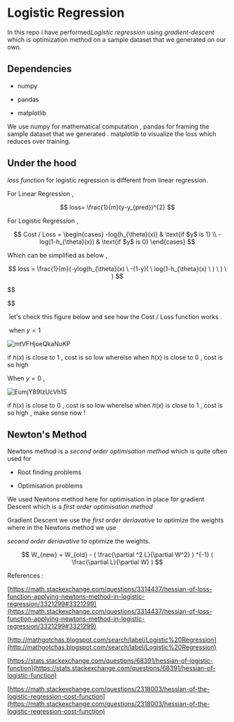 # Logistic Regression

In this repo i have performed*Logistic regression* using *gradient-descent* which is optimization method on a sample dataset that we generated on our own.

## Dependencies

- numpy

- pandas

- matplotlib

We use numpy for mathematical computation , pandas for framing the sample dataset that we generated . matplotlib to visualize the loss which reduces over training.

## Under the hood

 *loss function* for logistic regression is different from linear regression.

For Linear Regression ,

$$
loss= \frac{1}{m}(y-y_{pred})^{2}
$$

For Logistic Regression ,

$$
Cost / Loss =
 \begin{cases}
 -log(h_{\theta}(x)) & \text{if $y$ is 1} \\
 -log(1-h_{\theta}(x)) & \text{if $y$ is 0}
 \end{cases}
$$

Which can be simplified as below ,

$$
loss = \frac{1}{m}(-ylog(h_{\theta}(x) \ -(1-y)( \ log(1-h_{\theta}(x) \ ) \ ) \ ) 
$$

$$

$$

 let's check this figure below and see how the Cost / Loss function works .

 when $y = 1$ 

![mtVFHjoeQkaNuKP](https://i.loli.net/2019/08/27/mtVFHjoeQkaNuKP.png)

if $h(x)$ is close to $1$ , cost is so low wherelse when $h(x)$ is close to 0 , cost is so high 

When $y=0$ ,

![EumjY89IzUcVh1S](https://i.loli.net/2019/08/27/EumjY89IzUcVh1S.png)

if $h(x)$ is close to $0$ , cost is so low wherelse when $h(x)$ is close to $1$ , cost is so high , make sense now !

## Newton's Method

Newtons method is a *second order optimisation method* which is quite often used for

- Root finding problems

- Optimisation problems

We used Newtons method here for optimisation in place for gradient Descent which is a *first order optimisation method*

Gradient Descent we use the *first order deriavative* to optimize the weights where in the Newtons method we use  

*second order deriavative* to optimize the weights.

$$
W_{new} = W_{old} - ( \frac{\partial ^2 L}{\partial W^2} ) ^{-1} ( \frac{\partial L}{\partial W} )
$$

References :

[https://math.stackexchange.com/questions/3314437/hessian-of-loss-function-applying-newtons-method-in-logistic-regression/3321299#3321299](https://math.stackexchange.com/questions/3314437/hessian-of-loss-function-applying-newtons-method-in-logistic-regression/3321299#3321299)

[http://mathgotchas.blogspot.com/search/label/Logistic%20Regression](http://mathgotchas.blogspot.com/search/label/Logistic%20Regression)

[https://stats.stackexchange.com/questions/68391/hessian-of-logistic-function](https://stats.stackexchange.com/questions/68391/hessian-of-logistic-function)

[https://math.stackexchange.com/questions/2318003/hessian-of-the-logistic-regression-cost-function](https://math.stackexchange.com/questions/2318003/hessian-of-the-logistic-regression-cost-function)
